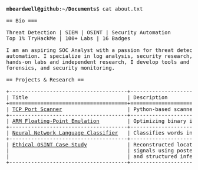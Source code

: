 <pre>

<strong>mbeardwell@github</strong>:<strong>~/Documents</strong>$ cat about.txt

== Bio ===

Threat Detection | SIEM | OSINT | Security Automation
Top 1% TryHackMe | 100+ Labs | 16 Badges

I am an aspiring SOC Analyst with a passion for threat detection, SIEM, OSINT, and security
automation. I specialize in log analysis, security research, and incident response. Through
hands-on labs and independent research, I develop tools and techniques for network security,
forensics, and security monitoring.

== Projects & Research ==

+--------------------------------------+-----------------------------------------------------------+
| Title                                | Description                                               |
+======================================+===========================================================+
| <a href="https://github.com/mbeardwell/simple-port-scanner">TCP Port Scanner</a>                     | Python-based scanner to detect open ports & live hosts    |
+--------------------------------------+-----------------------------------------------------------+
| <a href="https://github.com/mbeardwell/arm-fp-emu">ARM Floating-Point Emulation</a>         | Optimizing binary instrumentation in ARM Linux            |
+--------------------------------------+-----------------------------------------------------------+
| <a href="https://github.com/mbeardwell/language-guesser">Neural Network Language Classifier</a>   | Classifies words into languages using a simple ML model   |
+--------------------------------------+-----------------------------------------------------------+
| <a href="https://github.com/mbeardwell/osint-i3-case-study">Ethical OSINT Case Study</a>             | Reconstructed location and identity from minimal public   |
|                                      | signals using posterised video frames, satellite imagery, |
|                                      | and structured inference under the I3 model               |
+--------------------------------------+-----------------------------------------------------------+
</pre>
